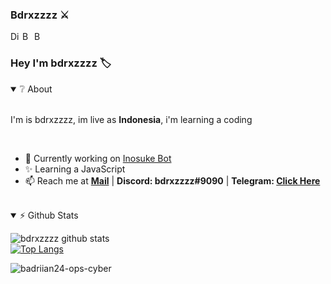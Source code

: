 ### Bdrxzzzz ⚔️


<a href="https://discord.gg/rCPdnEqPgx">
  <img align="left" alt="Discord Server" width="16px" src="https://cdn.jsdelivr.net/npm/simple-icons@v3/icons/discord.svg" />
</a>
 <a href="https://github.com/badriian24">
  <img align="left" alt="Bdrxzar Github's" width="16px" src="https://cdn.jsdelivr.net/npm/simple-icons@v3/icons/github.svg" />
</a>
 <a href="https://instagram.com/bdrxzzzz?igshid=hh8tyxkb61d4">
  <img align="left" alt="Bdrxzar Github's" width="16px" src="https://cdn.jsdelivr.net/npm/simple-icons@v3/icons/instagram.svg" />
</a>
</p>
<br />

### Hey I'm bdrxzzzz 🏷&nbsp;
<details open>
  <summary>❔ About</summary>
<br />

I'm is bdrxzzzz, im live as **Indonesia**, i'm learning a coding
</details>
<br />

- 🤖 Currently working on [Inosuke Bot](https://top.gg/bot/802436261519687720)
- ✨ Learning a JavaScript
- 📫 Reach me at **[Mail](https://mail.google.com/mail/u/0/?view=cm&fs=1&to=ian24fd24@gmail.com)** | **Discord: bdrxzzzz#9090** | **Telegram: [Click Here](https://t.me/fiqih_badrian)**
<br />
<details open>
<summary>⚡ Github Stats</summary>

![bdrxzzzz github stats](https://github-readme-stats.vercel.app/api?username=badriian24&show_icons=true&theme=tokyonight)
<br />
[![Top Langs](https://github-readme-stats.vercel.app/api/top-langs/?username=badriian24&show_icons=true&theme=tokyonight)](https://github.com/badriian24)
</details>

<p align="left"> <img src="https://komarev.com/ghpvc/?username=badriian24-ops-cyber" alt="badriian24-ops-cyber" /> </p>
